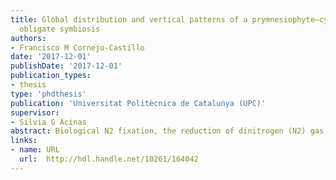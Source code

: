 ```yaml
---
title: Global distribution and vertical patterns of a prymnesiophyte–cyanobacteria
  obligate symbiosis
authors:
- Francisco M Cornejo-Castillo
date: '2017-12-01'
publishDate: '2017-12-01'
publication_types:
- thesis
type: 'phdthesis'
publication: 'Universitat Politècnica de Catalunya (UPC)'
supervisor:
- Silvia G Acinas
abstract: Biological N2 fixation, the reduction of dinitrogen (N2) gas to biologically available nitrogen, is a fundamental process since it represents a source of new nitrogen for marine life in areas where this important element can be limiting, supporting primary productivity and thus biological carbon export to the deep ocean. This process is performed by the nitrogen-fixing prokaryotic microorganisms (the so-called diazotrophs). However, very little is still known about the identity and ecology of diazotrophs, which largely limits our capacity to understand the global significance of this process, and to predict potential variations in nitrogen fixation upon changes in environmental conditions. In this thesis, we aimed at improving the knowledge on the diversity, ecology and evolution of the marine nitrogen-fixing microorganisms in the open ocean.
links:
- name: URL
  url:  http://hdl.handle.net/10261/164042
---
```

